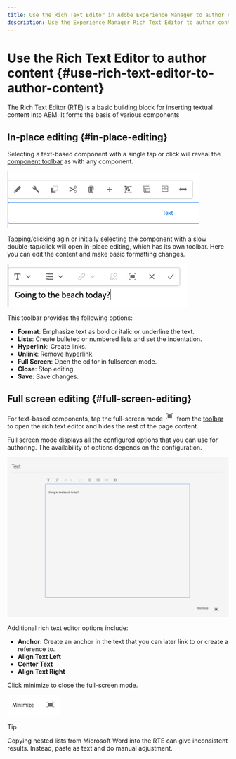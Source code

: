 ```yaml
---
title: Use the Rich Text Editor in Adobe Experience Manager to author content.
description: Use the Experience Manager Rich Text Editor to author content.
---
```


# Use the Rich Text Editor to author content {#use-rich-text-editor-to-author-content}

The Rich Text Editor (RTE) is a basic building block for inserting textual content into AEM. It forms the basis of various components

## In-place editing {#in-place-editing}

Selecting a text-based component with a single tap or click will reveal the [component toolbar](/help/sites-cloud/authoring/fundamentals/editing-content.md#component-toolbar) as with any component.

![The component toolbar](/help/sites-cloud/authoring/assets/editing-component-toolbar.png)

Tapping/clicking agin or initially selecting the component with a slow double-tap/click will open in-place editing, which has its own toolbar. Here you can edit the content and make basic formatting changes.

![In place editing with the RTE](/help/sites-cloud/authoring/assets/rte-in-place-editing.png)

This toolbar provides the following options:

* **Format**: Emphasize text as bold or italic or underline the text.
* **Lists**: Create bulleted or numbered lists and set the indentation.
* **Hyperlink**: Create links.
* **Unlink**: Remove hyperlink.
* **Full Screen**: Open the editor in fullscreen mode.
* **Close**: Stop editing.
* **Save**: Save changes.

## Full screen editing {#full-screen-editing}

For text-based components, tap the full-screen mode ![RTE full screen button](/help/sites-cloud/authoring/assets/editing-full-screen.png) from the [toolbar](/help/sites-cloud/authoring/fundamentals/editing-content.md#component-toolbar) to open the rich text editor and hides the rest of the page content.

Full screen mode displays all the configured options that you can use for authoring. The availability of options depends on the configuration. <!--Full screen mode displays all the configured options that you can use for authoring. The availability of options [depends on the configuration](/help/sites-administering/rich-text-editor.md).-->

![RTE in full screen mode](/help/sites-cloud/authoring/assets/rte-full-screen.png)

Additional rich text editor options include:

* **Anchor**: Create an anchor in the text that you can later link to or create a reference to.
* **Align Text Left**
* **Center Text**
* **Align Text Right**

Click minimize to close the full-screen mode.

![RTE minimize button](/help/sites-cloud/authoring/assets/rte-minimize.png)

>[!Tip]
>
>Copying nested lists from Microsoft Word into the RTE can give inconsistent results. Instead, paste as text and do manual adjustment.
